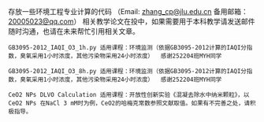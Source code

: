 存放一些环境工程专业计算的代码 （Email: zhang_cp@jlu.edu.cn 备用邮箱： 20005023@qq.com）
相关教学论文在投中，如果需要用于本科教学请发送邮件随时沟通，也请在未来帮忙引用相关文章。 

	GB3095-2012_IAQI_O3_1h.py 适用课程：环境监测（依据GB3095-2012计算的IAQI分指数，臭氧采用1小时浓度，其他污染物采用24小时浓度）  感谢252204班MYH同学  
 
	GB3095-2012_IAQI_O3_8h.py 适用课程：环境监测（依据GB3095-2012计算的IAQI分指数，臭氧采用1小时浓度，其他污染物采用24小时浓度）  感谢252204班MYH同学  

 	CeO2 NPs DLVO Calculation 适用课程：开放性创新实验《混凝去除水中纳米颗粒》，以CeO2 NPs 在NaCl 3 mM时为例，CeO2的哈梅克常数参照文献取值。如果有不完善之处，请积极指导。
